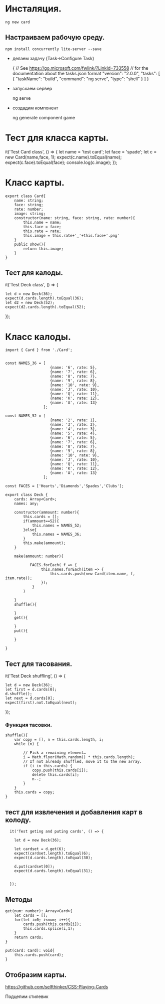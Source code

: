 # Инсталяция.

    ng new card
    
## Настраиваем рабочую среду.

    npm install concurrently lite-server --save
    


    
- делаем задачу (Task->Configure Task)

    {
        // See https://go.microsoft.com/fwlink/?LinkId=733558
        // for the documentation about the tasks.json format
        "version": "2.0.0",
        "tasks": [
            {
                "taskName": "build",
                "command": "ng serve",
                "type": "shell"
            }
        ]
    }
            
    
- запускаем сервер 

  ng serve
    
- создадим компонент

    ng generate component game

# Тест для класса карты.  

  it('Test Card class', () => {
    let name = 'test card';
    let face = 'spade';
    let c = new Card(name,face, 1);
    expect(c.name).toEqual(name);
    expect(c.face).toEqual(face);
    console.log(c.image);
  });
    
    
# Класс карты.

    export class Card{
        name: string;
        face: string;
        rate: number;
        image: string;
        constructor(name: string, face: string, rate: number){
            this.name = name;
            this.face = face;
            this.rate = rate;
            this.image = this.rate+'_'+this.face+'.png'
        }
        public show(){
            return this.image;    
        }
    }

## Тест для калоды.

  it('Test Deck class', () => {
   
    let d = new Deck(36);
    expect(d.cards.length).toEqual(36);
    let d2 = new Deck(52);
    expect(d2.cards.length).toEqual(52);

  });
  

# Класс калоды.

    import { Card } from './Card';


    const NAMES_36 = [
                        {name: '6', rate: 5}, 
                        {name: '7', rate: 6},
                        {name: '8', rate: 7}, 
                        {name: '9', rate: 8},
                        {name: '10', rate: 9}, 
                        {name: 'J', rate: 10},
                        {name: 'Q', rate: 11}, 
                        {name: 'K', rate: 12},
                        {name: 'A', rate: 13}
                     ];

    const NAMES_52 = [
                        {name: '2', rate: 1}, 
                        {name: '3', rate: 2},
                        {name: '4', rate: 3}, 
                        {name: '5', rate: 4},
                        {name: '6', rate: 5}, 
                        {name: '7', rate: 6},
                        {name: '8', rate: 7}, 
                        {name: '9', rate: 8},
                        {name: '10', rate: 9}, 
                        {name: 'J', rate: 10},
                        {name: 'Q', rate: 11}, 
                        {name: 'K', rate: 12},
                        {name: 'A', rate: 13}
                     ];

    const FACES = ['Hearts','Diamonds','Spades','Clubs'];

    export class Deck {
        cards: Array<Card>;
        names: any;

        constructor(ammount: number){
            this.cards = [];
            if(ammount==52){
                this.names = NAMES_52;
            }else{
                this.names = NAMES_36;
            }
            this.make(ammount);
        }

        make(ammount: number){

               FACES.forEach( f => {
                    this.names.forEach(item => {
                        this.cards.push(new Card(item.name, f, item.rate));
                    });
                }
            )
           
        }
        shuffle(){

        }
        get(){

        }
        put(){

        }

    }

## Тест для тасования.

  it('Test Deck shuffling', () => {
   
    let d = new Deck(36);
    let first = d.cards[0];
    d.shuffle();
    let next = d.cards[0];
    expect(first).not.toEqual(next);

  });
  

### Функция тасовки.

    shuffle(){
        var copy = [], n = this.cards.length, i;
        while (n) {

            // Pick a remaining element…
            i = Math.floor(Math.random() * this.cards.length);
            // If not already shuffled, move it to the new array.
            if (i in this.cards) {
                copy.push(this.cards[i]);
                delete this.cards[i];
                n--;
            }
        }
        this.cards = copy;
    }
    
## тест для извлечения и добавления карт в колоду.


      it('Test geting and puting cards', () => { 
       
        let d = new Deck(36);

        let cardset = d.get(6);
        expect(cardset.length).toEqual(6);
        expect(d.cards.length).toEqual(30);

        d.put(cardset[0]);
        expect(d.cards.length).toEqual(31);
        

      });
      
## Методы

    get(num: number): Array<Card>{
        let cards = [];
        for(let i=0; i<num; i++){
            cards.push(this.cards[i]);
            this.cards.splice(i,1);
        }
        return cards;
    }
    
    put(card: Card): void{
        this.cards.push(card);
    }
    
    
## Отобразим карты.

https://github.com/selfthinker/CSS-Playing-Cards

Подцепим стилевик    
    


  
      
      
      
    
